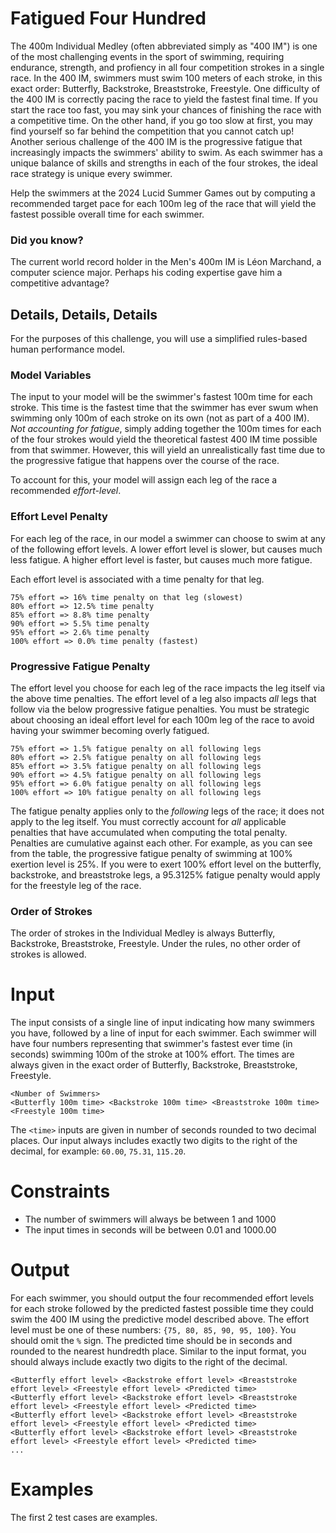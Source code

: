 # Fatigued Four Hundred

The 400m Individual Medley (often abbreviated simply as "400 IM") is one of the most challenging events in the sport of swimming, requiring endurance, strength, and profiency in all four competition strokes in a single race.
In the 400 IM, swimmers must swim 100 meters of each stroke, in this exact order: Butterfly, Backstroke, Breaststroke, Freestyle.
One difficulty of the 400 IM is correctly pacing the race to yield the fastest final time.
If you start the race too fast, you may sink your chances of finishing the race with a competitive time.
On the other hand, if you go too slow at first, you may find yourself so far behind the competition that you cannot catch up!
Another serious challenge of the 400 IM is the progressive fatigue that increasingly impacts the swimmers' ability to swim.
As each swimmer has a unique balance of skills and strengths in each of the four strokes, the ideal race strategy is unique every swimmer.

Help the swimmers at the 2024 Lucid Summer Games out by computing a recommended target pace for each 100m leg of the race that will yield the fastest possible overall time for each swimmer.

### Did you know?
The current world record holder in the Men's 400m IM is Léon Marchand, a computer science major. Perhaps his coding expertise gave him a competitive advantage?

## Details, Details, Details

For the purposes of this challenge, you will use a simplified rules-based human performance model.

### Model Variables
The input to your model will be the swimmer's fastest 100m time for each stroke.
This time is the fastest time that the swimmer has ever swum when swimming only 100m of each stroke on its own (not as part of a 400 IM).
_Not accounting for fatigue_, simply adding together the 100m times for each of the four strokes would yield the theoretical fastest 400 IM time possible from that swimmer.
However, this will yield an unrealistically fast time due to the progressive fatigue that happens over the course of the race.

To account for this, your model will assign each leg of the race a recommended _effort-level_.

### Effort Level Penalty
For each leg of the race, in our model a swimmer can choose to swim at any of the following effort levels.
A lower effort level is slower, but causes much less fatigue.
A higher effort level is faster, but causes much more fatigue.

Each effort level is associated with a time penalty for that leg.

```
75% effort => 16% time penalty on that leg (slowest)
80% effort => 12.5% time penalty
85% effort => 8.8% time penalty
90% effort => 5.5% time penalty
95% effort => 2.6% time penalty
100% effort => 0.0% time penalty (fastest)
```

### Progressive Fatigue Penalty

The effort level you choose for each leg of the race impacts the leg itself via the above time penalties.
The effort level of a leg also impacts _all_ legs that follow via the below progressive fatigue penalties.
You must be strategic about choosing an ideal effort level for each 100m leg of the race to avoid having your swimmer becoming overly fatigued.

```
75% effort => 1.5% fatigue penalty on all following legs
80% effort => 2.5% fatigue penalty on all following legs
85% effort => 3.5% fatigue penalty on all following legs
90% effort => 4.5% fatigue penalty on all following legs
95% effort => 6.0% fatigue penalty on all following legs
100% effort => 10% fatigue penalty on all following legs
```

The fatigue penalty applies only to the _following_ legs of the race; it does not apply to the leg itself.
You must correctly account for _all_ applicable penalties that have accumulated when computing the total penalty.
Penalties are cumulative against each other.
For example, as you can see from the table, the progressive fatigue penalty of swimming at 100% exertion level is 25%.
If you were to exert 100% effort level on the butterfly, backstroke, and breaststroke legs, a 95.3125% fatigue penalty would apply for the freestyle leg of the race.

### Order of Strokes
The order of strokes in the Individual Medley is always Butterfly, Backstroke, Breaststroke, Freestyle.
Under the rules, no other order of strokes is allowed.

# Input

The input consists of a single line of input indicating how many swimmers you have, followed by a line of input for each swimmer.
Each swimmer will have four numbers representing that swimmer's fastest ever time (in seconds) swimming 100m of the stroke at 100% effort.
The times are always given in the exact order of Butterfly, Backstroke, Breaststroke, Freestyle.

```
<Number of Swimmers>
<Butterfly 100m time> <Backstroke 100m time> <Breaststroke 100m time> <Freestyle 100m time>
```

The `<time>` inputs are given in number of seconds rounded to two decimal places.
Our input always includes exactly two digits to the right of the decimal, for example: `60.00`, `75.31`, `115.20`.

# Constraints
* The number of swimmers will always be between 1 and 1000
* The input times in seconds will be between 0.01 and 1000.00

# Output
For each swimmer, you should output the four recommended effort levels for each stroke followed by the predicted fastest possible time they could swim the 400 IM using the predictive model described above.
The effort level must be one of these numbers: `{75, 80, 85, 90, 95, 100}`. You should omit the `%` sign.
The predicted time should be in seconds and rounded to the nearest hundredth place. Similar to the input format, you should always include exactly two digits to the right of the decimal.

```
<Butterfly effort level> <Backstroke effort level> <Breaststroke effort level> <Freestyle effort level> <Predicted time>
<Butterfly effort level> <Backstroke effort level> <Breaststroke effort level> <Freestyle effort level> <Predicted time>
<Butterfly effort level> <Backstroke effort level> <Breaststroke effort level> <Freestyle effort level> <Predicted time>
<Butterfly effort level> <Backstroke effort level> <Breaststroke effort level> <Freestyle effort level> <Predicted time>
...
```

# Examples
The first 2 test cases are examples.